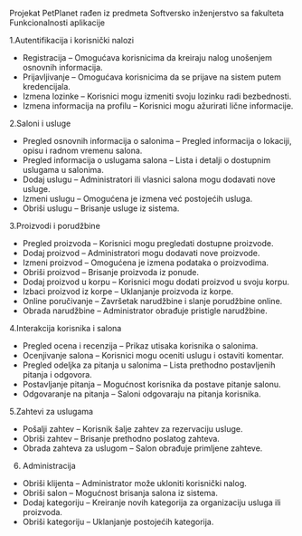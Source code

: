 Projekat PetPlanet rađen iz predmeta Softversko inženjerstvo sa fakulteta
Funkcionalnosti aplikacije

1.Autentifikacija i korisnički nalozi
- Registracija – Omogućava korisnicima da kreiraju nalog unošenjem osnovnih informacija.
- Prijavljivanje – Omogućava korisnicima da se prijave na sistem putem kredencijala.
- Izmena lozinke – Korisnici mogu izmeniti svoju lozinku radi bezbednosti.
- Izmena informacija na profilu – Korisnici mogu ažurirati lične informacije.

2.Saloni i usluge
- Pregled osnovnih informacija o salonima – Pregled informacija o lokaciji, opisu i radnom vremenu salona.
- Pregled informacija o uslugama salona – Lista i detalji o dostupnim uslugama u salonima.
- Dodaj uslugu – Administratori ili vlasnici salona mogu dodavati nove usluge.
- Izmeni uslugu – Omogućena je izmena već postojećih usluga.
- Obriši uslugu – Brisanje usluge iz sistema.

3.Proizvodi i porudžbine
- Pregled proizvoda – Korisnici mogu pregledati dostupne proizvode.
- Dodaj proizvod – Administratori mogu dodavati nove proizvode.
- Izmeni proizvod – Omogućena je izmena podataka o proizvodima.
- Obriši proizvod – Brisanje proizvoda iz ponude.
- Dodaj proizvod u korpu – Korisnici mogu dodati proizvod u svoju korpu.
- Izbaci proizvod iz korpe – Uklanjanje proizvoda iz korpe.
- Online poručivanje – Završetak narudžbine i slanje porudžbine online.
- Obrada narudžbine – Administrator obrađuje pristigle narudžbine.

4.Interakcija korisnika i salona
- Pregled ocena i recenzija – Prikaz utisaka korisnika o salonima.
- Ocenjivanje salona – Korisnici mogu oceniti uslugu i ostaviti komentar.
- Pregled odeljka za pitanja u salonima – Lista prethodno postavljenih pitanja i odgovora.
- Postavljanje pitanja – Mogućnost korisnika da postave pitanje salonu.
- Odgovaranje na pitanja – Saloni odgovaraju na pitanja korisnika.

5.Zahtevi za uslugama
- Pošalji zahtev – Korisnik šalje zahtev za rezervaciju usluge.
- Obriši zahtev – Brisanje prethodno poslatog zahteva.
- Obrada zahteva za uslugom – Salon obrađuje primljene zahteve.

6. Administracija
- Obriši klijenta – Administrator može ukloniti korisnički nalog.
- Obriši salon – Mogućnost brisanja salona iz sistema.
- Dodaj kategoriju – Kreiranje novih kategorija za organizaciju usluga ili proizvoda.
- Obriši kategoriju – Uklanjanje postojećih kategorija.